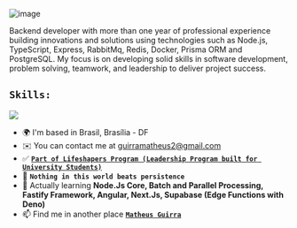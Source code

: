 ![image](https://github.com/user-attachments/assets/d1d65c05-8304-4751-9671-373ce07d0c15)


Backend developer with more than one year of professional experience building innovations and solutions using technologies such as Node.js, TypeScript, Express, RabbitMq, Redis, Docker, Prisma ORM and PostgreSQL. My focus is on developing solid skills in software development, problem solving, teamwork, and leadership to deliver project success.

## **`Skills:`**
<p align="start">
    <img src="https://www.aikonbox.com.br/icons?i=javascript,typescript,nodejs,rabbitmq,expressjs,fastify,angular,nextjs,docker,prisma&t=40" />
</p>

- 🌍  I'm based in Brasil, Brasília - DF
- ✉️  You can contact me at [guirramatheus2@gmail.com](mailto:guirramatheus2@gmail.com)
- ✅ <a href="https://www.instagram.com/lifeshapersbrasil/">**`Part of Lifeshapers Program (Leadership Program built for University Students)`**</a> 
- 👀 **`Nothing in this world beats persistence`**
- 🌱 Actually learning **Node.Js Core, Batch and Parallel Processing, Fastify Framework, Angular, Next.Js, Supabase (Edge Functions with Deno)**
- 📫 Find me in another place <a href="https://www.linkedin.com/in/matheus-guirra-9192a3224/">**`Matheus Guirra`**</a>



<!---
guirra-byte/guirra-byte is a ✨ special ✨ repository because its `README.md` (this file) appears on your GitHub profile.
You can click the Preview link to take a look at your changes.

div
--->
